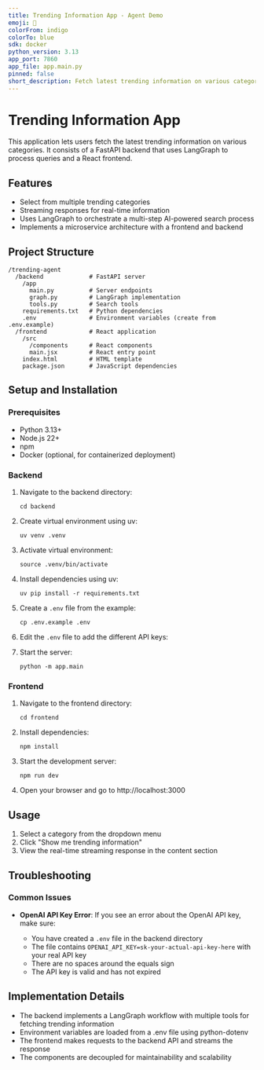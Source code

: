 ```yaml
---
title: Trending Information App - Agent Demo
emoji: 🤖
colorFrom: indigo
colorTo: blue
sdk: docker
python_version: 3.13
app_port: 7860
app_file: app.main.py
pinned: false
short_description: Fetch latest trending information on various categories
---
```


# Trending Information App

This application lets users fetch the latest trending information on various categories. It consists of a FastAPI backend that uses LangGraph to process queries and a React frontend.

## Features

- Select from multiple trending categories
- Streaming responses for real-time information
- Uses LangGraph to orchestrate a multi-step AI-powered search process
- Implements a microservice architecture with a frontend and backend

## Project Structure

```
/trending-agent
  /backend             # FastAPI server
    /app
      main.py          # Server endpoints
      graph.py         # LangGraph implementation
      tools.py         # Search tools
    requirements.txt   # Python dependencies
    .env               # Environment variables (create from .env.example)
  /frontend            # React application
    /src
      /components      # React components
      main.jsx         # React entry point
    index.html         # HTML template
    package.json       # JavaScript dependencies
```

## Setup and Installation

### Prerequisites

- Python 3.13+
- Node.js 22+
- npm
- Docker (optional, for containerized deployment)

### Backend

1. Navigate to the backend directory:

   ```
   cd backend
   ```

2. Create virtual environment using uv:

   ```
   uv venv .venv
   ```

3. Activate virtual environment:

   ```
   source .venv/bin/activate
   ```

4. Install dependencies using uv:

   ```
   uv pip install -r requirements.txt
   ```

5. Create a `.env` file from the example:

   ```
   cp .env.example .env
   ```

6. Edit the `.env` file to add the different API keys:

7. Start the server:
   ```
   python -m app.main
   ```

### Frontend

1. Navigate to the frontend directory:

   ```
   cd frontend
   ```

2. Install dependencies:

   ```
   npm install
   ```

3. Start the development server:

   ```
   npm run dev
   ```

4. Open your browser and go to http://localhost:3000

## Usage

1. Select a category from the dropdown menu
2. Click "Show me trending information"
3. View the real-time streaming response in the content section

## Troubleshooting

### Common Issues

- **OpenAI API Key Error**: If you see an error about the OpenAI API key, make sure:

  - You have created a `.env` file in the backend directory
  - The file contains `OPENAI_API_KEY=sk-your-actual-api-key-here` with your real API key
  - There are no spaces around the equals sign
  - The API key is valid and has not expired

## Implementation Details

- The backend implements a LangGraph workflow with multiple tools for fetching trending information
- Environment variables are loaded from a .env file using python-dotenv
- The frontend makes requests to the backend API and streams the response
- The components are decoupled for maintainability and scalability
